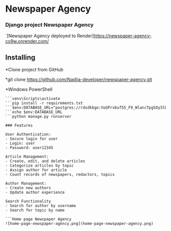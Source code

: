 # Newspaper Agency

### Django project Newspaper Agency
`[Newspaper Agency deployed to Render]https://newspaper-agency-co9w.onrender.com/

## Installing

*Clone project from GitHub

*git clone https://github.com/Nadiia-developer/newspaper-agency.git

*Windows PowerShell
```python3 -m venv venv
```venv\Scripts\activate
```pip install -r requirements.txt
```$env:DATABASE_URL="postgres://rdsdkbgo:VoGPrvbuf55_F9_WlancTpgSOy3lDqUe@cornelius.db.elephantsql.com/rdsdkbgo"
```echo $env:DATABASE_URL
```python manage.py runserver

### Features

User Authentication:
- Secure login for user
- Login: user
- Password: user12345

Article Management:
- Create, edit, and delete articles
- Categorize articles by topic
- Assign author for article
- Count records of newspapers, redactors, topics

Author Management:
- Create new authors
- Update author experience

Search Functionality
- Search for author by username
- Search for topic by name

```Home page Newspaper Agency
![home-page-newspaper-agency.png](home-page-newspaper-agency.png)
